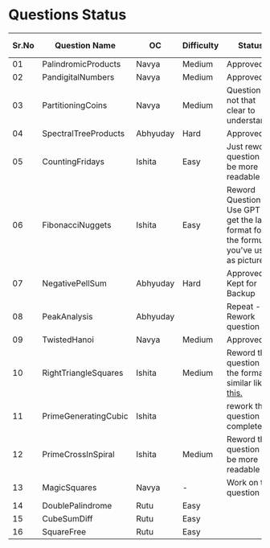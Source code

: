 # Questions Status

| Sr.No | Question Name       | OC       | Difficulty |  Status | Question Inspiration |
| ----- | ------------------- | -------- | ------ | ------ | ------ |
| 01    | PalindromicProducts | Navya    | Medium | Approved | |
| 02    | PandigitalNumbers   | Navya    | Medium | Approved | |
| 03    | PartitioningCoins   | Navya    | Medium | Question is not that clear to understand | |
| 04    | SpectralTreeProducts | Abhyuday | Hard | Approved | |
| 05    | CountingFridays     | Ishita   | Easy | Just reword question to be more readable | |
| 06    | FibonacciNuggets    | Ishita   | Easy | Reword Question - Use GPT to get the latex format for the formulas you've used as pictures      | |
| 07    | NegativePellSum     | Abhyuday | Hard | Approved - Kept for Backup | |
| 08    | PeakAnalysis        | Abhyuday |  | Repeat - Rework question | |
| 09    | TwistedHanoi        | Navya    | Medium | Approved | |
| 10    | RightTriangleSquares| Ishita   | Medium | Reword the question in the format similar like [this.](https://github.com/Roonil03/ProjectEulerCodes/blob/main/Problem0137.%20FibonacciGoldenNuggets/README.md) | |
| 11    | PrimeGeneratingCubic| Ishita   |  | rework the question completely... | |
| 12    | PrimeCrossInSpiral  | Ishita   | Medium | Reword the question to be more readable | |
| 13    | MagicSquares        | Navya    |  - | Work on the question | |
| 14    | DoublePalindrome    | Rutu     | Easy |  | 
| 15    | CubeSumDiff         | Rutu  |  Easy |   |
| 16    | SquareFree          | Rutu   | Easy |  |
